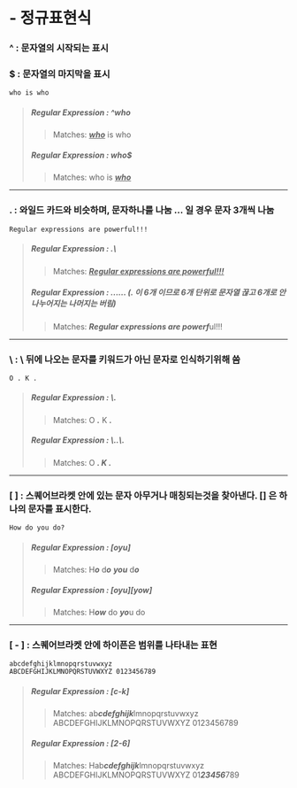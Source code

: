 # - 정규표현식

### 

### ^ : 문자열의 시작되는 표시

### $ : 문자열의 마지막을 표시
```
who is who
```
  >
  > ##### Regular Expression : ^who
  >
  > > Matches:	<u>***who***</u> is who
  >
  > ##### Regular Expression : who$
  >
  > > Matches:	who is ***<u>who</u>***
------------------------------------------
### . : 와일드 카드와 비슷하며, 문자하나를 나눔 ... 일 경우 문자 3개씩 나눔
```
Regular expressions are powerful!!!
```
  > ##### Regular Expression : .\
  > > Matches:	***<u>Regular expressions are powerful!!!</u>***
  > ##### Regular Expression : ......  (. 이 6개 이므로 6개 단위로 문자열 끊고 6개로 안나누어지는 나머지는 버림)
  > > Matches:	***Regular expressions are powerf***ul!!!
---------------------------------------------
### \ : \ 뒤에 나오는 문자를 키워드가 아닌 문자로 인식하기위해 씀
```
O . K .
```
>
> ##### Regular Expression : \\.
>
> >Matches:	O ***.*** K ***.***
>
> ##### Regular Expression : \\..\\.
>
> > Matches:	O ***. K .***
---------------------------------------------
### [ ] : 스퀘어브라켓 안에 있는 문자 아무거나 매칭되는것을 찾아낸다. [] 은 하나의 문자를 표시한다.

```
How do you do?
```


> ##### Regular Expression : [oyu]
> >Matches:	H***o*** d***o*** ***you*** d***o***
>
> ##### Regular Expression : [oyu][yow]
>
> > Matches:	H***ow*** do ***yo***u do
---------------------------------------------
### [ - ] : 스퀘어브라켓 안에 하이픈은 범위를 나타내는 표현

```
abcdefghijklmnopqrstuvwxyz
ABCDEFGHIJKLMNOPQRSTUVWXYZ 0123456789
```


> ##### Regular Expression : [c-k]
> >Matches:	ab***cdefghijk***lmnopqrstuvwxyz
            ABCDEFGHIJKLMNOPQRSTUVWXYZ 0123456789
>
> ##### Regular Expression : [2-6]
>
> > Matches:	Hab***cdefghijk***lmnopqrstuvwxyz
            ABCDEFGHIJKLMNOPQRSTUVWXYZ 01***23456***789



